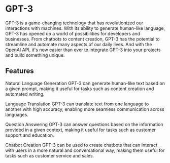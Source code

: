 # GPT-3

GPT-3 is a game-changing technology that has revolutionized our interactions with machines. With its ability to generate human-like language, GPT-3 has opened up a world of possibilities for developers and businesses. From chatbots to content creation, GPT-3 has the potential to streamline and automate many aspects of our daily lives. And with the OpenAI API, it's now easier than ever to integrate GPT-3 into your projects and build something unique.

## Features
Natural Language Generation
GPT-3 can generate human-like text based on a given prompt, making it useful for tasks such as content creation and automated writing.

Language Translation
GPT-3 can translate text from one language to another with high accuracy, enabling more seamless communication across languages.

Question Answering
GPT-3 can answer questions based on the information provided in a given context, making it useful for tasks such as customer support and education.

Chatbot Creation
GPT-3 can be used to create chatbots that can interact with users in a more natural and conversational way, making them useful for tasks such as customer service and sales.
